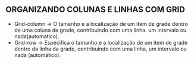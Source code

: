 ## ORGANIZANDO COLUNAS E LINHAS COM GRID

- Grid-column -> O tamanho e a localização de um item de grade dentro de uma coluna de grade, contribuindo com uma linha. um intervalo ou nada(automatico).
- Grid-row -> Especifica o tamanho e a localização de um item de grade dentro da linha da grade, contribuindo com uma linha, um intervalo ou nada (automático).